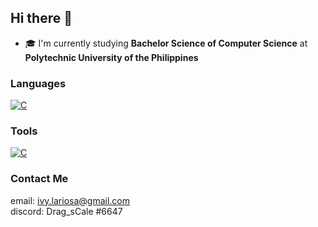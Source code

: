 ## Hi there 👋
- 🎓 I'm currently studying **Bachelor Science of Computer Science** at **Polytechnic University of the Philippines**

### Languages
[![C](https://skillicons.dev/icons?i=html,css,js,java,c,python)](https://skillicons.dev)

### Tools
[![C](https://skillicons.dev/icons?i=vscode,eclipse,codepen)](https://skillicons.dev)

### Contact Me
email: ivy.lariosa@gmail.com  
discord: Drag_sCale #6647

<!--
**Aibi-Green/Aibi-Green** is a ✨ _special_ ✨ repository because its `README.md` (this file) appears on your GitHub profile.

Here are some ideas to get you started:

- 🔭 I’m currently working on ...
- 🌱 I’m currently learning ...
- 👯 I’m looking to collaborate on ...
- 🤔 I’m looking for help with ...
- 💬 Ask me about ...
- 📫 How to reach me: ...
- 😄 Pronouns: ...
- ⚡ Fun fact: ...
-->

